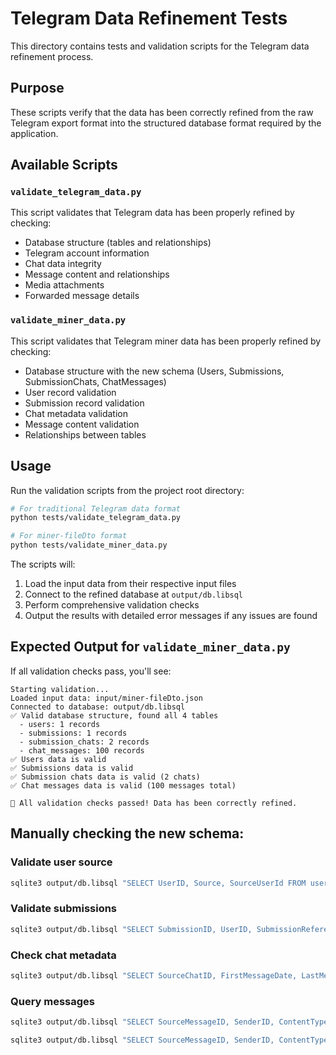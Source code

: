 # Telegram Data Refinement Tests

This directory contains tests and validation scripts for the Telegram data refinement process.

## Purpose

These scripts verify that the data has been correctly refined from the raw Telegram export format into the structured database format required by the application.

## Available Scripts

### `validate_telegram_data.py`

This script validates that Telegram data has been properly refined by checking:

- Database structure (tables and relationships)
- Telegram account information
- Chat data integrity
- Message content and relationships
- Media attachments
- Forwarded message details

### `validate_miner_data.py`

This script validates that Telegram miner data has been properly refined by checking:

- Database structure with the new schema (Users, Submissions, SubmissionChats, ChatMessages)
- User record validation
- Submission record validation
- Chat metadata validation
- Message content validation
- Relationships between tables

## Usage

Run the validation scripts from the project root directory:

```bash
# For traditional Telegram data format
python tests/validate_telegram_data.py

# For miner-fileDto format
python tests/validate_miner_data.py
```

The scripts will:
1. Load the input data from their respective input files
2. Connect to the refined database at `output/db.libsql`
3. Perform comprehensive validation checks
4. Output the results with detailed error messages if any issues are found

## Expected Output for `validate_miner_data.py`

If all validation checks pass, you'll see:

```
Starting validation...
Loaded input data: input/miner-fileDto.json
Connected to database: output/db.libsql
✅ Valid database structure, found all 4 tables
  - users: 1 records
  - submissions: 1 records
  - submission_chats: 2 records
  - chat_messages: 100 records
✅ Users data is valid
✅ Submissions data is valid
✅ Submission chats data is valid (2 chats)
✅ Chat messages data is valid (100 messages total)

🎉 All validation checks passed! Data has been correctly refined.
```

## Manually checking the new schema:

### Validate user source
```bash
sqlite3 output/db.libsql "SELECT UserID, Source, SourceUserId FROM users"
```

### Validate submissions
```bash
sqlite3 output/db.libsql "SELECT SubmissionID, UserID, SubmissionReference FROM submissions"
```

### Check chat metadata
```bash
sqlite3 output/db.libsql "SELECT SourceChatID, FirstMessageDate, LastMessageDate, MessageCount FROM submission_chats"
```

### Query messages
```bash
sqlite3 output/db.libsql "SELECT SourceMessageID, SenderID, ContentType, substr(Content, 1, 30) FROM chat_messages LIMIT 5"
```

```bash
sqlite3 output/db.libsql "SELECT SourceMessageID, SenderID, ContentType, substr(Content, 1, 30), ContentData FROM chat_messages where ContentType='photo' LIMIT 10"
```